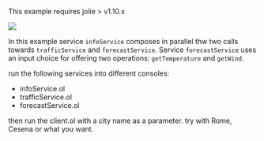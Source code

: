 This example requires jolie > v1.10.x

![](https://docs.jolie-lang.org/v1.10.x/.gitbook/assets/arch_parallel_example.png)

In this example service `infoService` composes in parallel thw two calls towards `trafficService` and `forecastService`.
Service `forecastService` uses an input choice for offering two operations: `getTemperature` and `getWind`.

run the following services into different consoles:
- infoService.ol
- trafficService.ol
- forecastService.ol

then run the client.ol with a city name as a parameter.
try with Rome, Cesena or what you want.


